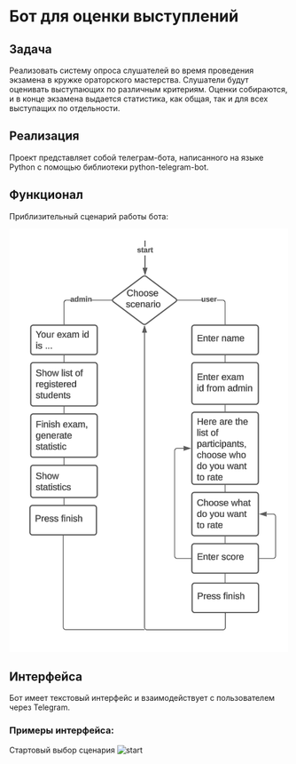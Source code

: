 # Бот для оценки выступлений

## Задача

Реализовать систему опроса слушателей во время проведения экзамена в кружке ораторского мастерства.
Слушатели будут оценивать выступающих по различным критериям.
Оценки собираются, и в конце экзамена выдается статистика, как общая, так и для всех выступащих по отдельности.

## Реализация

Проект представляет собой телеграм-бота, написанного на языке Python с помощью библиотеки python-telegram-bot.

## Функционал

Приблизительный сценарий работы бота:

![Приблизительный сценарий работы бота](doc/scenario.png)

## Интерфейса

Бот имеет текстовый интерфейс и взаимодействует с пользователем через Telegram.

### Примеры интерфейса:

Стартовый выбор сценария
![start](doc/start.png)
